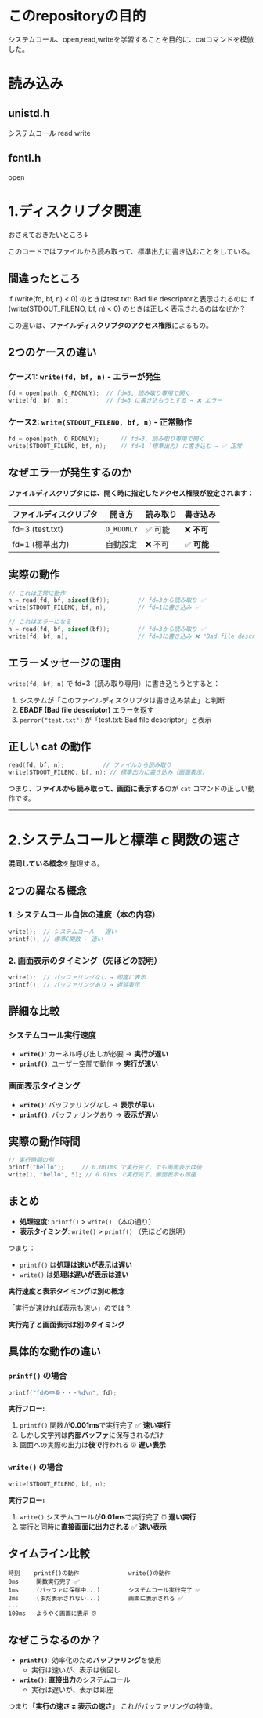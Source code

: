 # このrepositoryの目的
システムコール、open,read,writeを学習することを目的に、catコマンドを模倣した。

# 読み込み
## unistd.h
システムコール
read
write

## fcntl.h
open

# 1.ディスクリプタ関連
おさえておきたいところ↓

このコードではファイルから読み取って、標準出力に書き込むことをしている。

## 間違ったところ
if (write(fd, bf, n) < 0)
のときはtest.txt: Bad file descriptorと表示されるのに
if (write(STDOUT_FILENO, bf, n) < 0)
のときは正しく表示されるのはなぜか？

この違いは、**ファイルディスクリプタのアクセス権限**によるもの。

## 2つのケースの違い

### ケース1: `write(fd, bf, n)` - エラーが発生
```c
fd = open(path, O_RDONLY);  // fd=3, 読み取り専用で開く
write(fd, bf, n);           // fd=3 に書き込もうとする → ❌ エラー
```

### ケース2: `write(STDOUT_FILENO, bf, n)` - 正常動作
```c
fd = open(path, O_RDONLY);      // fd=3, 読み取り専用で開く
write(STDOUT_FILENO, bf, n);    // fd=1 (標準出力) に書き込む → ✅ 正常
```

## なぜエラーが発生するのか

**ファイルディスクリプタには、開く時に指定したアクセス権限が設定されます：**

| ファイルディスクリプタ | 開き方 | 読み取り | 書き込み |
|-------------------|--------|----------|----------|
| fd=3 (test.txt) | `O_RDONLY` | ✅ 可能 | ❌ **不可** |
| fd=1 (標準出力) | 自動設定 | ❌ 不可 | ✅ **可能** |

## 実際の動作

```c
// これは正常に動作
n = read(fd, bf, sizeof(bf));        // fd=3から読み取り ✅
write(STDOUT_FILENO, bf, n);         // fd=1に書き込み ✅

// これはエラーになる
n = read(fd, bf, sizeof(bf));        // fd=3から読み取り ✅  
write(fd, bf, n);                    // fd=3に書き込み ❌ "Bad file descriptor"
```

## エラーメッセージの理由

`write(fd, bf, n)` で fd=3（読み取り専用）に書き込もうとすると：

1. システムが「このファイルディスクリプタは書き込み禁止」と判断
2. **EBADF (Bad file descriptor)** エラーを返す
3. `perror("test.txt")` が「test.txt: Bad file descriptor」と表示

## 正しい cat の動作

```c
read(fd, bf, n);           // ファイルから読み取り
write(STDOUT_FILENO, bf, n); // 標準出力に書き込み（画面表示）
```

つまり、**ファイルから読み取って、画面に表示する**のが `cat` コマンドの正しい動作です。

---

# 2.システムコールと標準ｃ関数の速さ
**混同している概念**を整理する。

## 2つの異なる概念

### 1. システムコール自体の速度（本の内容）
```c
write();  // システムコール - 遅い
printf(); // 標準C関数 - 速い
```

### 2. 画面表示のタイミング（先ほどの説明）
```c
write();  // バッファリングなし → 即座に表示
printf(); // バッファリングあり → 遅延表示
```

## 詳細な比較

### システムコール実行速度
- **`write()`**: カーネル呼び出しが必要 → **実行が遅い**
- **`printf()`**: ユーザー空間で動作 → **実行が速い**

### 画面表示タイミング
- **`write()`**: バッファリングなし → **表示が早い**
- **`printf()`**: バッファリングあり → **表示が遅い**

## 実際の動作時間

````c
// 実行時間の例
printf("hello");     // 0.001ms で実行完了、でも画面表示は後
write(1, "hello", 5); // 0.01ms で実行完了、画面表示も即座
````

## まとめ

- **処理速度**: `printf()` > `write()` （本の通り）
- **表示タイミング**: `write()` > `printf()` （先ほどの説明）

つまり：
- `printf()` は**処理は速いが表示は遅い**
- `write()` は**処理は遅いが表示は速い**

**実行速度と表示タイミングは別の概念**

「実行が速ければ表示も速い」のでは？

**実行完了と画面表示は別のタイミング**

## 具体的な動作の違い

### `printf()` の場合
```c
printf("fdの中身・・・%d\n", fd);
```

**実行フロー:**
1. `printf()` 関数が**0.001ms**で実行完了 ✅ **速い実行**
2. しかし文字列は**内部バッファ**に保存されるだけ
3. 画面への実際の出力は**後で**行われる ⏰ **遅い表示**

### `write()` の場合
```c
write(STDOUT_FILENO, bf, n);
```

**実行フロー:**
1. `write()` システムコールが**0.01ms**で実行完了 ⏰ **遅い実行**
2. 実行と同時に**直接画面に出力される** ✅ **速い表示**

## タイムライン比較

```
時刻    printf()の動作              write()の動作
0ms     関数実行完了 ✅             
1ms     (バッファに保存中...)        システムコール実行完了 ✅
2ms     (まだ表示されない...)        画面に表示される ✅
...
100ms   ようやく画面に表示 ⏰
```

## なぜこうなるのか？

- **`printf()`**: 効率化のため**バッファリング**を使用
  - 実行は速いが、表示は後回し
- **`write()`**: **直接出力**のシステムコール
  - 実行は遅いが、表示は即座

つまり「**実行の速さ ≠ 表示の速さ**」
これがバッファリングの特徴。